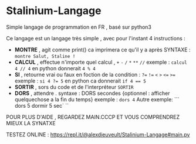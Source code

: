 # Stalinium-Langage
Simple langage de programmation en FR , basé sur python3 

Ce langage est un langage très simple , avec pour l'instant 4 instructions :

- **MONTRE** , agit comme print() ca imprimera ce qu'il y a après SYNTAXE : ```montre Salut, Staline !```
- **CALCUL** , effectue n'importe quel calcul , ```+``` ```-```  ```/``` ```*``` ```**``` ```//``` exemple : ```calcul 4 // 4``` en python donnerait ```4 % 4```
- **SI** , retourne vrai ou faux en foction de la condition : ```?=``` ```!=``` ```<``` ```>``` ```<=``` ```>=``` exemple : ```si 4 ?= 5``` en python ca donnerait ```if 4 == 5```
- **SORTIR** , sors du code et de l'interpréteur ```SORTIR```
- **DORS** , attendre .  syntaxe : DORS secondes {optionnel : afficher quelquechose a la fin du temps} exemple : ``` dors 4 ``` Autre exemple: ``` dors 5 dormir 5 sec` ``

POUR PLUS D'AIDE , REGARDEZ MAIN.CCCP ET VOUS COMPRENDREZ MIEUX LA SYNATXE

TESTEZ ONLINE : https://repl.it/@alexdieuveult/Stalinium-Langage#main.py
